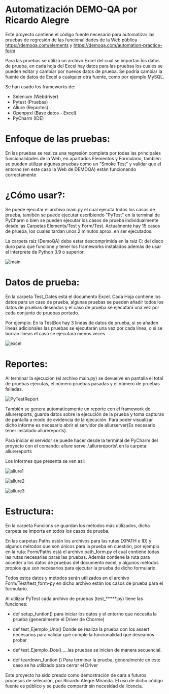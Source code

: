 
# Automatización DEMO-QA por Ricardo Alegre

Este proyecto contiene el código fuente necesario para automatizar las pruebas de regresión de las funcionalidades de la Web pública https://demoqa.com/elements y https://demoqa.com/automation-practice-form


Para las pruebas se utiliza un archivo Excel del cual se importan los datos de prueba, en cada hoja del Excel hay datos para las pruebas los cuales se pueden editar y cambiar por nuevos datos de prueba. Se podría cambiar la fuente de datos de Excel a cualquier otra fuente, como por ejemplo MySQL.

Se han usado los frameworks de:

- Selenium (Webdriver)
- Pytest (Pruebas)
- Allure (Reportes)
- Openpyxl (Base datos - Excel)
- PyCharm (IDE)


# Enfoque de las pruebas:
En las pruebas se realiza una regresión completa por todas las principales funcionalidades de la Web, en apartados Elementos y Formulario, también se pueden utilizar algunas pruebas como un "Smoke Test" y validar que el entorno (en este caso la Web de DEMOQA) están funcionando correctamente


# ¿Cómo usar?:
Se puede ejecutar el archivo main.py el cual ejecuta todos los casos de prueba, tamibén se puede ejecutar escribiendo "PyTest" en la terminal de PyCharm o  bien se pueden ejecutar los casos de prueba individualmente desde las Carpetas Elements/Test y Form/Test. Actualmente hay 15 casos de prueba, los cuales tardan unos 2 minutos aprox. en ser ejecutados.

La carpeta raiz (DemoQA) debe estar descomprimida en la raiz C: del disco duro para que funcione y tener los frameworks instalados además de usar el interprete de Python 3.9 o superior.

 ![main](https://user-images.githubusercontent.com/40073353/231497110-75d74e74-dccd-4adf-9fa5-1dabbd4bf812.jpg)

# Datos de prueba:
En la carpeta Test_Dates está el documento Excel. Cada Hoja contiene los datos para un caso de prueba, algunas pruebas se pueden añadir todos los datos de pruebas deseados y el caso de prueba se ejecutará una vez por cada conjunto de pruebas portado.

Por ejemplo: En la TestBox hay 3 líneas de datos de prueba, si se añaden líneas adicionales las pruebas se ejecutarán una vez por cada línea, o si se borran líneas el caso se ejecutará menos veces.

![excel](https://user-images.githubusercontent.com/40073353/231498067-7c3ae46f-44ef-45aa-bf49-2b4fe42c4db4.jpg)


# Reportes:
Al terminar la ejecución (el archivo main.py) se devuelve en pantalla el total de pruebas ejecutas, el número pruebas pasadas y el número de pruebas falladas. 
 
 ![PyTestReport](https://user-images.githubusercontent.com/40073353/231497407-1b937466-ee1a-4ba8-a47d-5e7d026ed563.jpg)
  
También se genera automaticamente un reporte con el framework de allurereports, guarda datos sobre la ejecución de la prueba y toma capturas de pantalla a modo de evidencia de la ejecución. Para poder visualizar dicho informe es necesario abrir el servidor de allurserver(Es necesario tener instalado allurereports).

Para iniciar el servidor se puede hacer desde la terminal de PyCharm del proyecto con el comando: allure serve .\allurereports\ en la carpeta: allurereports
 
 
 Los informes que presenta se ven asi: 

![allure1](https://user-images.githubusercontent.com/40073353/231497552-d0608e11-7c2e-428b-b1d0-0510690e5d05.jpg)

![allure2](https://user-images.githubusercontent.com/40073353/231497626-313c9a4b-1a07-44e9-87de-2f7eaa4f1d5c.jpg)

![allure3](https://user-images.githubusercontent.com/40073353/231497706-800cfd1f-80a1-4028-8762-144999a03474.jpg)
  
 # Estructura:
En la carpeta Funcions se guardan los métodos más utilizados, dicha carpeta se importa en todos los casos de prueba.

En las carpetas Paths están los archivos para las rutas (XPATH e ID) y algunos métodos que son únicos para la prueba en cuestión, por ejemplo en la ruta: Form/Paths está el archivo path_form.py el cual contiene todas las rutas necesarias paras las pruebas. Además contiene la ruta para acceder a los datos de pruebas del documento excel, y algunos métodos propios que son necesarios para ejecutar la prueba de dicho formulario. 
 
Todos estos datos y métodos serán utilizados en el archivo Form/Test/test_form-py en dicho archivo están los casos de prueba para el formulario.

Al utilizar PyTest cada archivo de pruebas (test_*****.py) tiene las funciones:

- def setup_funtion() para iniciar los datos y el entorno que necesita la prueba (generalmente el Driver de Chorme)

- def test_Ejemplo_Uno() Donde se realiza la prueba con los assert necesarios para validar que cumple la funcionalidad que deseamos probar

- def test_Ejemplo_Dos().....las pruebas se inician de manera secuencial.

- def teardown_funtion () Para terminar la prueba, generalmente en este caso se ha utilizado para cerrar el Driver 

Este proyecto ha sido creado como demostración de cara a futuros procesos de selección, por Ricardo Alegre Miranda. El uso de dicho código fuente es público y se puede compartir sin necesidad de licencia.
